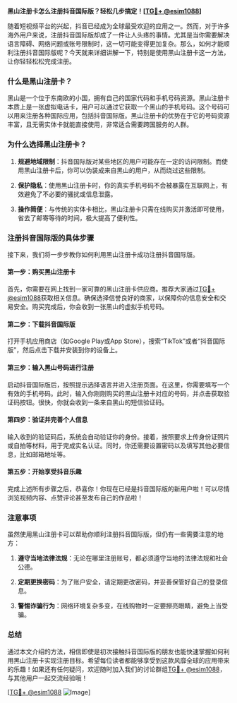 **黑山注册卡怎么注册抖音国际版？轻松几步搞定！[[TG💪+ @esim1088](https://t.me/s/esim1088)]**

随着短视频平台的兴起，抖音已经成为全球最受欢迎的应用之一。然而，对于许多海外用户来说，注册抖音国际版却成了一件让人头疼的事情。尤其是当你需要解决语言障碍、网络问题或账号限制时，这一切可能变得更加复杂。那么，如何才能顺利注册抖音国际版呢？今天就来详细讲解一下，特别是使用黑山注册卡这一方法，让你轻轻松松完成注册。

### 什么是黑山注册卡？

黑山是一个位于东南欧的小国，拥有自己的国家代码和手机号码资源。黑山注册卡本质上是一张虚拟电话卡，用户可以通过它获取一个黑山的手机号码。这个号码可以用来注册各种国际应用，包括抖音国际版。黑山注册卡的优势在于它的号码资源丰富，且无需实体卡就能直接使用，非常适合需要跨国服务的人群。

### 为什么选择黑山注册卡？

1. **规避地域限制**：抖音国际版对某些地区的用户可能存在一定的访问限制。而使用黑山注册卡后，你可以伪装成来自黑山的用户，从而绕过这些限制。
   
2. **保护隐私**：使用黑山注册卡时，你的真实手机号码不会被暴露在互联网上，有效避免了不必要的骚扰或信息泄露。

3. **操作简便**：与传统的实体卡相比，黑山注册卡只需在线购买并激活即可使用，省去了邮寄等待的时间，极大提高了便利性。

### 注册抖音国际版的具体步骤

接下来，我们将一步步教你如何利用黑山注册卡成功注册抖音国际版。

#### 第一步：购买黑山注册卡

首先，你需要在网上找到一家可靠的黑山注册卡供应商。推荐大家通过[TG💪+ @esim1088](https://t.me/s/esim1088)获取相关信息。确保选择信誉良好的商家，以保障你的信息安全和交易安全。购买完成后，你会收到一张黑山的虚拟手机号码。

#### 第二步：下载抖音国际版

打开手机应用商店（如Google Play或App Store），搜索“TikTok”或者“抖音国际版”，然后点击下载并安装到你的设备上。

#### 第三步：输入黑山号码进行注册

启动抖音国际版后，按照提示选择语言并进入注册页面。在这里，你需要填写一个有效的手机号码。此时，输入你刚刚购买的黑山注册卡对应的号码，并点击获取验证码按钮。很快，你就会收到一条来自黑山的短信验证码。

#### 第四步：验证并完善个人信息

输入收到的验证码后，系统会自动验证你的身份。接着，按照要求上传身份证照片或自拍等材料，用于完成实名认证。同时，你还需要设置密码以及填写其他必要信息，比如邮箱地址等。

#### 第五步：开始享受抖音乐趣

完成上述所有步骤之后，恭喜你！你现在已经是抖音国际版的新用户啦！可以尽情浏览视频内容、点赞评论甚至发布自己的作品啦！

### 注意事项

虽然使用黑山注册卡可以帮助你顺利注册抖音国际版，但仍有一些需要注意的地方：

1. **遵守当地法律法规**：无论在哪里注册账号，都必须遵守当地的法律法规和社会公德。

2. **定期更换密码**：为了账户安全，请定期更改密码，并妥善保管好自己的登录信息。

3. **警惕诈骗行为**：网络环境复杂多变，在线购物时一定要擦亮眼睛，避免上当受骗。

### 总结

通过本文介绍的方法，相信即使是初次接触抖音国际版的朋友也能快速掌握如何利用黑山注册卡实现注册目标。希望每位读者都能够享受到这款风靡全球的应用带来的乐趣！如果还有任何疑问，欢迎随时加入我们的讨论群组[TG💪+ @esim1088](https://t.me/s/esim1088)，与其他用户一起交流经验哦！

[[TG💪+ @esim1088](https://t.me/s/esim1088) ![Image](https://i.postimg.cc/4NQfJmqS/Snipaste-2025-05-13-00-14-12.png)]